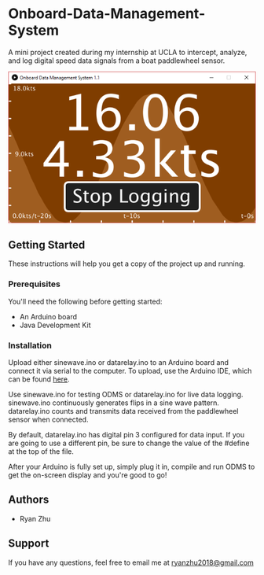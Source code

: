 # Onboard-Data-Management-System
A mini project created during my internship at UCLA to intercept, analyze, and log digital speed data signals from a boat paddlewheel sensor.

<p align="center">
  <img src="./img/display.png" alt="display">
</p>

## Getting Started
These instructions will help you get a copy of the project up and running.

### Prerequisites
You'll need the following before getting started:
<ul>
  <li>An Arduino board</li>
  <li>Java Development Kit</li>
</ul>

### Installation
Upload either sinewave.ino or datarelay.ino to an Arduino board and connect it via serial to the computer. To upload, use the Arduino IDE, which can be found <a href="https://www.arduino.cc/en/Main/Software">here</a>.

Use sinewave.ino for testing ODMS or datarelay.ino for live data logging. sinewave.ino continuously generates flips in a sine wave pattern. datarelay.ino counts and transmits data received from the paddlewheel sensor when connected.

By default, datarelay.ino has digital pin 3 configured for data input. If you are going to use a different pin, be sure to change the value of the #define at the top of the file.

After your Arduino is fully set up, simply plug it in, compile and run ODMS to get the on-screen display and you're good to go!

## Authors
<ul>
  <li>Ryan Zhu</li>
</ul>

## Support
If you have any questions, feel free to email me at <a href="mailto:ryanzhu2018@gmail.com">ryanzhu2018@gmail.com</a>
